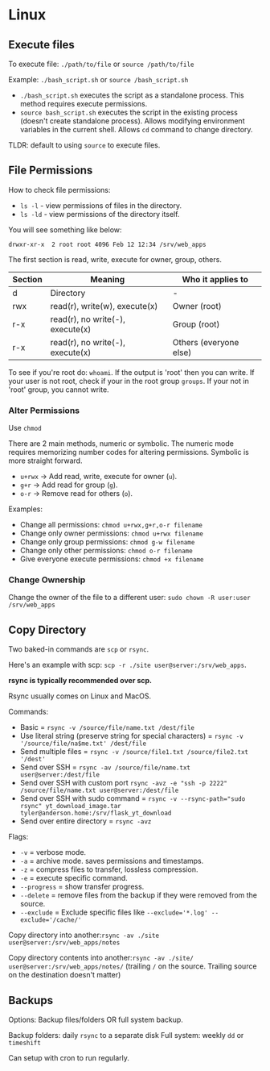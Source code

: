 # Linux

## Execute files

To execute file: ``./path/to/file`` or ``source /path/to/file``

Example: ``./bash_script.sh`` or ``source /bash_script.sh``

- ``./bash_script.sh`` executes the script as a standalone process. This method requires execute permissions.
- ``source bash_script.sh`` executes the script in the existing process (doesn't create standalone process). Allows
modifying environment variables in the current shell. Allows ``cd`` command to change directory.

TLDR: default to using ``source`` to execute files.

## File Permissions

How to check file permissions: 

- ``ls -l`` - view permissions of files in the directory.
- ``ls -ld`` - view permissions of the directory itself.

You will see something like below:

``drwxr-xr-x  2 root root 4096 Feb 12 12:34 /srv/web_apps``

The first section is read, write, execute for owner, group, others. 

| Section | Meaning                          | Who it applies to      |
|---------|----------------------------------|------------------------|
| d       | Directory                        | -                      |
| rwx     | read(r), write(w), execute(x)    | Owner (root)           |
| r-x     | read(r), no write(-), execute(x) | Group (root)           |          
| r-x     | read(r), no write(-), execute(x) | Others (everyone else) |

To see if you're root do: ``whoami``. If the output is 'root' then you can write.
If your user is not root, check if your in the root group ``groups``. If your
not in 'root' group, you cannot write.

### Alter Permissions

Use ``chmod``

There are 2 main methods, numeric or symbolic. The numeric mode requires memorizing number codes for altering permissions.
Symbolic is more straight forward.

- ``u+rwx`` → Add read, write, execute for owner (``u``).
- ``g+r`` → Add read for group (``g``).
- ``o-r`` → Remove read for others (``o``).

Examples:

- Change all permissions: ``chmod u+rwx,g+r,o-r filename``
- Change only owner permissions: ``chmod u+rwx filename``
- Change only group permissions: ``chmod g-w filename``
- Change only other permissions: ``chmod o-r filename``
- Give everyone execute permissions: ``chmod +x filename``

### Change Ownership

Change the owner of the file to a different user: ``sudo chown -R user:user /srv/web_apps``

## Copy Directory

Two baked-in commands are ``scp`` or ``rsync``.

Here's an example with scp: ``scp -r ./site user@server:/srv/web_apps``.

**rsync is typically recommended over scp.**

Rsync usually comes on Linux and MacOS. 

Commands: 

- Basic = ``rsync -v /source/file/name.txt /dest/file``
- Use literal string (preserve string for special characters) = ``rsync -v '/source/file/na$me.txt' /dest/file``
- Send multiple files = ``rsync -v /source/file1.txt /source/file2.txt '/dest'``
- Send over SSH = ``rsync -av /source/file/name.txt user@server:/dest/file``
- Send over SSH with custom port ``rsync -avz -e "ssh -p 2222" /source/file/name.txt user@server:/dest/file``
- Send over SSH with sudo command = ``rsync -v --rsync-path="sudo rsync" yt_download_image.tar tyler@anderson.home:/srv/flask_yt_download``
- Send over entire directory = ``rsync -avz ``

Flags: 

- ``-v`` = verbose mode.
- ``-a`` = archive mode. saves permissions and timestamps.
- ``-z`` = compress files to transfer, lossless compression.
- ``-e`` = execute specific command.
- ``--progress`` = show transfer progress.
- ``--delete`` = remove files from the backup if they were removed from the source.
- ``--exclude`` = Exclude specific files like ``--exclude='*.log' --exclude='/cache/'``

Copy directory into another:``rsync -av ./site user@server:/srv/web_apps/notes``

Copy directory contents into another:``rsync -av ./site/ user@server:/srv/web_apps/notes/`` 
(trailing ``/`` on the source. Trailing source on the destination doesn't matter)

## Backups

Options: Backup files/folders OR full system backup.

Backup folders: daily ``rsync`` to a separate disk
Full system: weekly ``dd`` or ``timeshift``

Can setup with cron to run regularly.
